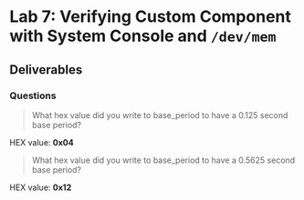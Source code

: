 # Lab 7: Verifying Custom Component with System Console and `/dev/mem`

## Deliverables 

### Questions
>What hex value did you write to base_period to have a 0.125 second base period?

HEX value: __0x04__

>What hex value did you write to base_period to have a 0.5625 second base period?

HEX value: __0x12__
